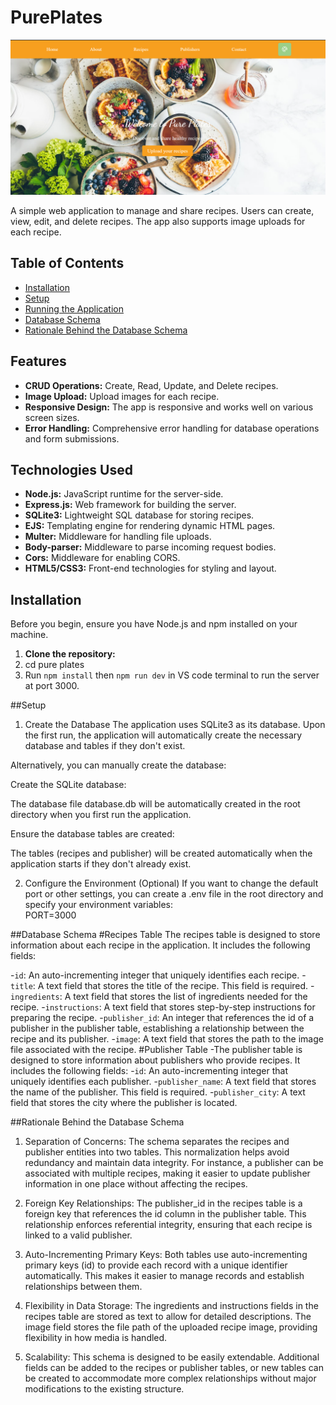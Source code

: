# PurePlates

![screenshot](https://github.com/Lolis007/PurePlates/blob/main/Screenshot%202024-08-14%20002941.png?raw=true)

A simple web application to manage and share recipes. Users can create, view, edit, and delete recipes. The app also supports image uploads for each recipe.

## Table of Contents
- [Installation](#installation)
- [Setup](#setup)
- [Running the Application](#running-the-application)
- [Database Schema](#database-schema)
- [Rationale Behind the Database Schema](#rationale-behind-the-database-schema)



## Features
- **CRUD Operations:** Create, Read, Update, and Delete recipes.
- **Image Upload:** Upload images for each recipe.
- **Responsive Design:** The app is responsive and works well on various screen sizes.
- **Error Handling:** Comprehensive error handling for database operations and form submissions.

## Technologies Used
- **Node.js:** JavaScript runtime for the server-side.
- **Express.js:** Web framework for building the server.
- **SQLite3:** Lightweight SQL database for storing recipes.
- **EJS:** Templating engine for rendering dynamic HTML pages.
- **Multer:** Middleware for handling file uploads.
- **Body-parser:** Middleware to parse incoming request bodies.
- **Cors:** Middleware for enabling CORS.
- **HTML5/CSS3:** Front-end technologies for styling and layout.

## Installation
Before you begin, ensure you have Node.js and npm installed on your machine.
1. **Clone the repository:**
2. cd pure plates
3. Run `npm install` then `npm run dev` in VS code terminal to run the server at port 3000.

##Setup
1. Create the Database
The application uses SQLite3 as its database. Upon the first run, the application will automatically create the necessary database and tables if they don't exist.

Alternatively, you can manually create the database:

Create the SQLite database:

The database file database.db will be automatically created in the root directory when you first run the application.

Ensure the database tables are created:

The tables (recipes and publisher) will be created automatically when the application starts if they don't already exist.

2. Configure the Environment (Optional)
If you want to change the default port or other settings, you can create a .env file in the root directory and specify your environment variables:   
PORT=3000

##Database Schema
#Recipes Table
The recipes table is designed to store information about each recipe in the application. It includes the following fields:

-`id`: An auto-incrementing integer that uniquely identifies each recipe.
-`title`: A text field that stores the title of the recipe. This field is required.
-`ingredients`: A text field that stores the list of ingredients needed for the recipe.
-`instructions`: A text field that stores step-by-step instructions for preparing the recipe.
-`publisher_id`: An integer that references the id of a publisher in the publisher table, establishing a relationship between the recipe and its publisher.
-`image`: A text field that stores the path to the image file associated with the recipe.
#Publisher Table
-The publisher table is designed to store information about publishers who provide recipes. It includes the following fields:
-`id`: An auto-incrementing integer that uniquely identifies each publisher.
-`publisher_name`: A text field that stores the name of the publisher. This field is required.
-`publisher_city`: A text field that stores the city where the publisher is located.

##Rationale Behind the Database Schema
1. Separation of Concerns:
The schema separates the recipes and publisher entities into two tables. This normalization helps avoid redundancy and maintain data integrity. For instance, a publisher can be associated with multiple recipes, making it easier to update publisher information in one place without affecting the recipes.

2. Foreign Key Relationships:
The publisher_id in the recipes table is a foreign key that references the id column in the publisher table. This relationship enforces referential integrity, ensuring that each recipe is linked to a valid publisher.

3. Auto-Incrementing Primary Keys:
Both tables use auto-incrementing primary keys (id) to provide each record with a unique identifier automatically. This makes it easier to manage records and establish relationships between them.

4. Flexibility in Data Storage:
The ingredients and instructions fields in the recipes table are stored as text to allow for detailed descriptions. The image field stores the file path of the uploaded recipe image, providing flexibility in how media is handled.

5. Scalability:
This schema is designed to be easily extendable. Additional fields can be added to the recipes or publisher tables, or new tables can be created to accommodate more complex relationships without major modifications to the existing structure.

